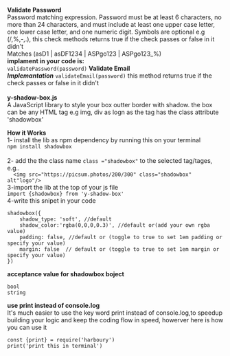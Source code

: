 **Validate Password**<br>
Password matching expression. Password must be at least 6 characters, no more than 24 characters, and must include at least one upper case letter, one lower case letter, and one numeric digit. Symbols are optional e.g (/,%,-,.), this check methods returns true if the check passes or false in it didn't  
Matches (asD1 | asDF1234 | ASPgo123 | ASPgo123_%)<br>
**implament in your code is:**<br>
```validatePassword(password)``` 
**Validate Email**<br>
***Implemantation***
```validateEmail(password)``` 
this method returns true if the check passes or false in it didn't  
<br>
**y-shadow-box.js** <br>
A JavaScript library to style your box outter border with shadow.
 the box can be any HTML tag e.g img, div as logn as the tag has the class attribute 'shadowbox'

**How it Works**<br>
1- install the lib as npm dependency by running this on your terminal<br>
```npm install shadowbox```<br>
<br>
2- add the the class name ```class ="shadowbox"``` to the selected tag/tages, e.g..<br> 
```  <img src="https://picsum.photos/200/300" class="shadowbox" alt"logo"/>``` <br>
3-import the lib at the top of your js file <br>
```import {shadowbox} from 'y-shadow-box'```<br>
4-write this snipet in your code<br>

```
shadowbox({
    shadow_type: 'soft', //default
    shadow_color:'rgba(0,0,0,0.3)', //default or(add your own rgba value)
    padding: false, //default or (toggle to true to set 1em padding or specify your value)
    margin: false  // default or (toggle to true to set 1em margin or specify your value)
}) 
```
**acceptance value for shadowbox boject**
```
bool
string
```

**use print instead of console.log**<br>
It's much easier to use the key word print instead of console.log,to speedup building your logic and keep the coding flow in speed, howerver here is how you can use it
```
const {print} = require('harboury')
print('print this in terminal')
 ```
